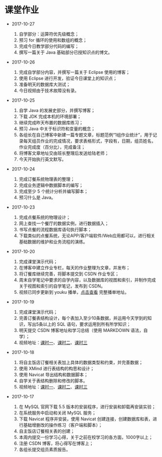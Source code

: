 # 课堂作业

* 2017-10-27
  1. 自学部分：运算符优先级概念；
  2. 预习 for 循环的使用和数组的概念；
  3. 完成今日教学部分代码的编写；
  4. 撰写一篇关于 Java 基础部分已授知识点的博文。

* 2017-10-26
  1. 完成自学部分内容，并撰写一篇关于 Eclipse 使用的博客；
  2. 使用 Eclipse 进行开发，验证今日课堂上的知识点；
  3. 准备明天的数据库大测试；
  4. 今日视频由于技术故障没有录。

* 2017-10-25
  1. 自学 Java 的发展史部分，并撰写博客；
  2. 下载 JDK 完成本机的环境部署；
  3. 继续完成昨天布置的数据库练习；
  4. 预习 Java 中关于标识符和变量的概念；
  5. 各组长在自己博客中新建一篇专题文章，标题范例“1组作业统计”，用于记录每天组员作业的完成情况，要求表格形式，字段有，日期，组员姓名，作业完成度（百分比），完成备注；
  6. 将博客文章地址交由班长整理后发送给陆老师；
  7. 今天开始执行英文默写。

* 2017-10-24
  1. 完成订餐系统物理表的整理；
  2. 完成业务逻辑中数据脚本的编写；
  3. 完成至少 5 个统计分析并编写脚本；
  4. 预习什么是 Java。
  
* 2017-10-23
  1. 完成点餐系统的物理设计；
  2. 网上查找一个餐厅的数据实例，进行数据插入；
  3. 书写点餐的流程数据库语句执行脚本；
  4. 下载类似的点餐系统，无论APP/客户端软件/Web应用都可以，进行相关基础数据的维护和业务流程的演练。

* 2017-10-20  
  1. 完成课堂演示代码；   
  2. 在博客中建立作业专栏，每天的作业整理为文章，并发布；  
  3. 将订餐库继续完善，将脚本提交到 CSDN 作业专区；  
  4. 周末自学笔记中要求的自学内容，以及数据库的视图和索引，并制作完成关于视图和索引的自学笔记，发布到 CSDN。  
  5. 视频已同步更新到 youku 播单，[点击查看](http://v.youku.com/v_show/id_XMzA4OTk0MzU4MA==.html?f=51239862) 完整播单地址。

* 2017-10-19  
  1. 完成课堂演示代码；  
  2. 完善订餐表结构设计，每个表加入至少10条数据，并运用今天学到的知识，写出5条以上的 SQL 语句，要求运用到所有所学知识；  
  3. 明天提交 CSDN 博客地址和学习总结（使用 MARKDOWN 语法，自学）；  
  4. 视频地址：[课时一](http://v.youku.com/v_show/id_XMzA5NTMwNzg3Mg==.html?&f=51239862&from=y1.2-3.4.9)、[课时二](http://v.youku.com/v_show/id_XMzA5NTMwNzg2NA==.html?&f=51239862&from=y1.2-3.4.10)、[课时三](http://v.youku.com/v_show/id_XMzA5NTMwNzg4OA==.html?&f=51239862&from=y1.2-3.4.11)

* 2017-10-18  
  1. 将自主饭店订餐相关表加上具体的数据类型和约束，并完善数据；  
  2. 使用 XMind 进行表结构的构思和设计；  
  3. 使用 Navicat 导出结构和数据脚本；  
  4. 自学关于表结构删除和修改的脚本。  
  5. 视频地址：[课时一](http://v.youku.com/v_show/id_XMzA5MzIzNDI3Ng==.html?f=51239862&o=0)、[课时二](http://v.youku.com/v_show/id_XMzA5MzIzNDM0NA==.html?&f=51239862&o=0&from=y1.2-3.4.2)、[课时三](http://v.youku.com/v_show/id_XMzA5MzI1MDQ1Mg==.html?&f=51239862&o=0&from=y1.2-3.4.1)

* 2017-10-17  
  1. 在 MySQL 官网下载 5.5 版本的安装程序，进行安装和卸载再安装实验；  
  2. 在系统服务中启动和关闭 MySQL 服务；  
  3. 下载 Navicat 程序并安装，使用 Navicat 创建连接，创建数据库和表，进行基础增删改的操作练习（客户端和脚本）；  
  4. 自主饭店订餐相关表的创建；  
  5. 本周内提交一份学习心得，关于之前在校学习的各方面，1000字以上；  
  6. 注册 CSDN 博客，将心得写在博客上；  
  7. 各组长提交组员素质报告。



